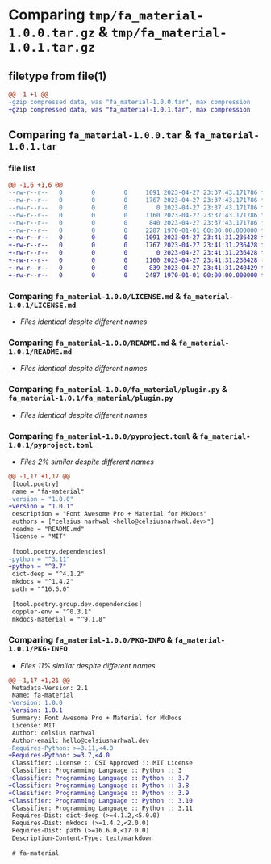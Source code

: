 # Comparing `tmp/fa_material-1.0.0.tar.gz` & `tmp/fa_material-1.0.1.tar.gz`

## filetype from file(1)

```diff
@@ -1 +1 @@
-gzip compressed data, was "fa_material-1.0.0.tar", max compression
+gzip compressed data, was "fa_material-1.0.1.tar", max compression
```

## Comparing `fa_material-1.0.0.tar` & `fa_material-1.0.1.tar`

### file list

```diff
@@ -1,6 +1,6 @@
--rw-r--r--   0        0        0     1091 2023-04-27 23:37:43.171786 fa_material-1.0.0/LICENSE.md
--rw-r--r--   0        0        0     1767 2023-04-27 23:37:43.171786 fa_material-1.0.0/README.md
--rw-r--r--   0        0        0        0 2023-04-27 23:37:43.171786 fa_material-1.0.0/fa_material/__init__.py
--rw-r--r--   0        0        0     1160 2023-04-27 23:37:43.171786 fa_material-1.0.0/fa_material/plugin.py
--rw-r--r--   0        0        0      840 2023-04-27 23:37:43.171786 fa_material-1.0.0/pyproject.toml
--rw-r--r--   0        0        0     2287 1970-01-01 00:00:00.000000 fa_material-1.0.0/PKG-INFO
+-rw-r--r--   0        0        0     1091 2023-04-27 23:41:31.236428 fa_material-1.0.1/LICENSE.md
+-rw-r--r--   0        0        0     1767 2023-04-27 23:41:31.236428 fa_material-1.0.1/README.md
+-rw-r--r--   0        0        0        0 2023-04-27 23:41:31.236428 fa_material-1.0.1/fa_material/__init__.py
+-rw-r--r--   0        0        0     1160 2023-04-27 23:41:31.236428 fa_material-1.0.1/fa_material/plugin.py
+-rw-r--r--   0        0        0      839 2023-04-27 23:41:31.240429 fa_material-1.0.1/pyproject.toml
+-rw-r--r--   0        0        0     2487 1970-01-01 00:00:00.000000 fa_material-1.0.1/PKG-INFO
```

### Comparing `fa_material-1.0.0/LICENSE.md` & `fa_material-1.0.1/LICENSE.md`

 * *Files identical despite different names*

### Comparing `fa_material-1.0.0/README.md` & `fa_material-1.0.1/README.md`

 * *Files identical despite different names*

### Comparing `fa_material-1.0.0/fa_material/plugin.py` & `fa_material-1.0.1/fa_material/plugin.py`

 * *Files identical despite different names*

### Comparing `fa_material-1.0.0/pyproject.toml` & `fa_material-1.0.1/pyproject.toml`

 * *Files 2% similar despite different names*

```diff
@@ -1,17 +1,17 @@
 [tool.poetry]
 name = "fa-material"
-version = "1.0.0"
+version = "1.0.1"
 description = "Font Awesome Pro + Material for MkDocs"
 authors = ["celsius narhwal <hello@celsiusnarhwal.dev>"]
 readme = "README.md"
 license = "MIT"
 
 [tool.poetry.dependencies]
-python = "^3.11"
+python = "^3.7"
 dict-deep = "^4.1.2"
 mkdocs = "^1.4.2"
 path = "^16.6.0"
 
 [tool.poetry.group.dev.dependencies]
 doppler-env = "^0.3.1"
 mkdocs-material = "^9.1.8"
```

### Comparing `fa_material-1.0.0/PKG-INFO` & `fa_material-1.0.1/PKG-INFO`

 * *Files 11% similar despite different names*

```diff
@@ -1,17 +1,21 @@
 Metadata-Version: 2.1
 Name: fa-material
-Version: 1.0.0
+Version: 1.0.1
 Summary: Font Awesome Pro + Material for MkDocs
 License: MIT
 Author: celsius narhwal
 Author-email: hello@celsiusnarhwal.dev
-Requires-Python: >=3.11,<4.0
+Requires-Python: >=3.7,<4.0
 Classifier: License :: OSI Approved :: MIT License
 Classifier: Programming Language :: Python :: 3
+Classifier: Programming Language :: Python :: 3.7
+Classifier: Programming Language :: Python :: 3.8
+Classifier: Programming Language :: Python :: 3.9
+Classifier: Programming Language :: Python :: 3.10
 Classifier: Programming Language :: Python :: 3.11
 Requires-Dist: dict-deep (>=4.1.2,<5.0.0)
 Requires-Dist: mkdocs (>=1.4.2,<2.0.0)
 Requires-Dist: path (>=16.6.0,<17.0.0)
 Description-Content-Type: text/markdown
 
 # fa-material
```

